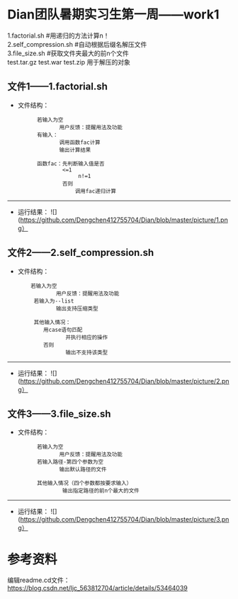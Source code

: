 Dian团队暑期实习生第一周——work1
=======
1.factorial.sh          #用递归的方法计算n！<br>
2.self_compression.sh #自动根据后缀名解压文件<br>
3.file_size.sh          #获取文件夹最大的前n个文件<br>
test.tar.gz        test.war        test.zip 用于解压的对象

文件1——1.factorial.sh
----
* 文件结构：

            若输入为空
                   用户反馈：提醒用法及功能
            有输入：
                   调用函数fac计算
                   输出计算结果
                   
            函数fac：先判断输入值是否  
                    <=1  
                         n!=1
                    否则
                        调用fac递归计算                         
 ------     
 * 运行结果：
 ![](https://github.com/Dengchen412755704/Dian/blob/master/picture/1.png）
 
 文件2——2.self_compression.sh
 -------
 * 文件结构：

           若输入为空
                   用户反馈：提醒用法及功能
            若输入为--list
                   输出支持压缩类型
                   
            其他输入情况：
               用case语句匹配
                      并执行相应的操作
               否则
                      输出不支持该类型                           
 ------     
 * 运行结果：
 ![](https://github.com/Dengchen412755704/Dian/blob/master/picture/2.png）
 
 
 文件3——3.file_size.sh 
 -------
* 文件结构：

            若输入为空
                   用户反馈：提醒用法及功能
            若输入路径-第四个参数为空
                   输出默认路径的文件
                   
            其他输入情况（四个参数都按要求输入）
                    输出指定路径的前n个最大的文件                     
 ------     
 * 运行结果：
 ![](https://github.com/Dengchen412755704/Dian/blob/master/picture/3.png）
 
 
参考资料
======
编辑readme.cd文件：https://blog.csdn.net/ljc_563812704/article/details/53464039
